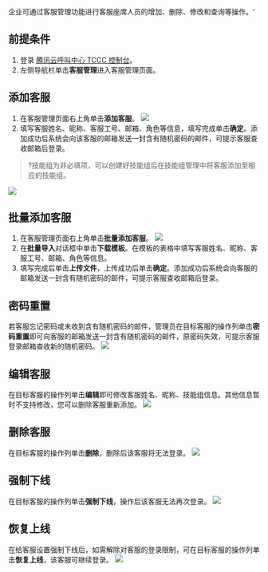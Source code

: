 企业可通过客服管理功能进行客服座席人员的增加、删除、修改和查询等操作。‘

## 前提条件
1. 登录 [腾讯云呼叫中心 TCCC 控制台](https://console.cloud.tencent.com/ccc)。
2. 左侧导航栏单击**客服管理**进入客服管理页面。

## 添加客服
1. 在客服管理页面右上角单击**添加客服**。
![](https://qcloudimg.tencent-cloud.cn/raw/6e972ed4c256dd5c39a1cc2973032610.png)
2. 填写客服姓名、昵称、客服工号、邮箱、角色等信息，填写完成单击**确定**。添加成功后系统会向该客服的邮箱发送一封含有随机密码的邮件，可提示客服查收邮箱后登录。
>?技能组为非必填项，可以创建好技能组后在技能组管理中将客服添加至相应的技能组。
>
![](https://qcloudimg.tencent-cloud.cn/raw/8fed73e85382170958ecfe7f63fe56e8.png)

## 批量添加客服
1. 在客服管理页面右上角单击**批量添加客服**。
![](https://qcloudimg.tencent-cloud.cn/raw/613e6f736b8d5099b455e4d3fcf278e1.png)
2. 在**批量导入**对话框中单击**下载模板**。在模板的表格中填写客服姓名、昵称、客服工号、邮箱、角色等信息。
3. 填写完成后单击**上传文件**，上传成功后单击**确定**。添加成功后系统会向客服的邮箱发送一封含有随机密码的邮件，可提示客服查收邮箱后登录。

## 密码重置
若客服忘记密码或未收到含有随机密码的邮件，管理员在目标客服的操作列单击**密码重置**即可向客服的邮箱发送一封含有随机密码的邮件，原密码失效，可提示客服登录邮箱查收新的随机密码。
![](https://qcloudimg.tencent-cloud.cn/raw/19e76289ce3ebe8e4956b231b7cf18f9.png)

## 编辑客服
在目标客服的操作列单击**编辑**即可修改客服姓名、昵称、技能组信息。其他信息暂时不支持修改，您可以删除客服重新添加。
![](https://qcloudimg.tencent-cloud.cn/raw/fc6c233296d313c406ed2ec89b809518.png)

## 删除客服
在目标客服的操作列单击**删除**，删除后该客服将无法登录。
![](https://qcloudimg.tencent-cloud.cn/raw/8c080aa26a5ef9ad65cd2987737a8381.png)

## 强制下线
在目标客服的操作列单击**强制下线**，操作后该客服无法再次登录。
![](https://qcloudimg.tencent-cloud.cn/raw/5048b8f230a34e7a0624c0da43faeb89.png)

## 恢复上线
在给客服设置强制下线后，如需解除对客服的登录限制，可在目标客服的操作列单击**恢复上线**，该客服可继续登录。
![](https://qcloudimg.tencent-cloud.cn/raw/9dae7a9c0764eb5afe997f2b087d6ffb.png)

